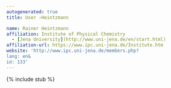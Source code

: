 ```yaml
---
autogenerated: true
title: User ›Heintzmann

name: Rainer Heintzmann
affiliation: Institute of Physical Chemistry
  - [Jena University](http://www.uni-jena.de/en/start.html)
affiliation-url: https://www.ipc.uni-jena.de/Institute.htm
website: 'http://www.ipc.uni-jena.de/members.php?
lang: en&
id: 133'
---
```

{% include stub %}

